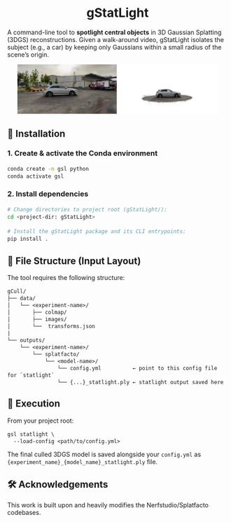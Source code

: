 <h1 align="center">gStatLight</h1>

A command-line tool to **spotlight central objects** in 3D Gaussian Splatting (3DGS) reconstructions.  Given a walk-around video, gStatLight isolates the subject (e.g., a car) by keeping only Gaussians within a small radius of the scene’s origin.

<p align="center">
  <img src="README_images/before.png" alt="Original 3DGS Reconstruction" width="45%" />
  <img src="README_images/after.png" alt="After applying gSplatLight" width="45%" />
</p>

## 💾 Installation

### 1. Create & activate the Conda environment
```bash
conda create -n gsl python
conda activate gsl
```
### 2. Install dependencies

```bash
# Change directories to project root (gStatLight/):
cd <project-dir: gStatLight>

# Install the gStatLight package and its CLI entrypoints:
pip install .
```

## 📂 File Structure (Input Layout)

The tool requires the following structure:

```text
gCull/
├── data/
│   └── <experiment-name>/
│       ├── colmap/
│       ├── images/
│       └──  transforms.json
|
└── outputs/
    └── <experiment-name>/
        └── splatfacto/
            └── <model-name>/
                └── config.yml          ← point to this config file for `statlight`
                └── {...}_statlight.ply ← statlight output saved here
```

## 🚀 Execution

From your project root:

```
gsl statlight \
  --load-config <path/to/config.yml>
```

The final culled 3DGS model is saved alongside your ```config.yml``` as ```{experiment_name}_{model_name}_statlight.ply``` file.

## 🛠️ Acknowledgements

This work is built upon and heavily modifies the Nerfstudio/Splatfacto codebases.

